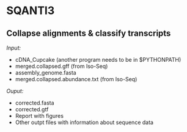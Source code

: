 # SQANTI3 <br />
## Collapse alignments & classify transcripts <br />
_Input:_ <br />
- cDNA_Cupcake (another program needs to be in $PYTHONPATH) <br />
- merged.collapsed.gff (from Iso-Seq) <br />
- assembly_genome.fasta <br />
- merged.collapsed.abundance.txt (from Iso-Seq) <br />

_Ouput:_ <br />
- corrected.fasta
- corrected.gtf
- Report with figures
- Other outpt files with information about sequence data
